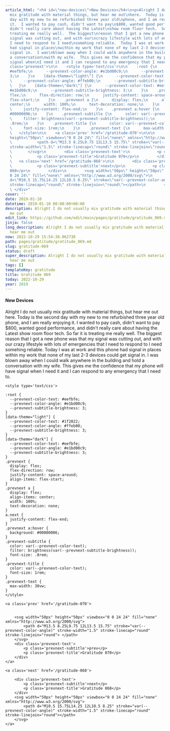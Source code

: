 ```yaml
---
article_html: "<h4 id=\"new-devices\">New Devices</h4>\n<p>Alright I do not usually
  mix gratitude with material things, but hear me out\nhere.  Today is the second
  day with my new to me refurbished three year old\nphone, and I am really enjoying
  it.  I wanted to pay cash, didn't want to pay\n$800, wanted good performance, and
  didn't really care about having the Latest\nshow room floor tech.  So far it is
  treating me really well.  The biggest\nreason that I got a new phone was that my
  signal was cutting out, and with our\ncrazy lifestyle with lots of emergencies that
  I need to respond to I need\nsomehing reliable.  Today I was at work and this phone
  had signal in places\nwithin my work that none of my last 2-3 devices could get
  signal in.  I was\nblown away when I could walk anywhere in the building and hold
  a conversation\nwith my wife.  This gives me the confidence that my phone will have
  signal when\nI need it and I can respond to any emergency that I need to.</p>\n<div
  class='prevnext'>\n\n    <style type='text/css'>\n\n    :root {\n      --prevnext-color-text:
  #eefbfe;\n      --prevnext-color-angle: #e1bd00c9;\n      --prevnext-subtitle-brightness:
  3;\n    }\n    [data-theme=\"light\"] {\n      --prevnext-color-text: #1f2022;\n
  \     --prevnext-color-angle: #ffeb00;\n      --prevnext-subtitle-brightness: 3;\n
  \   }\n    [data-theme=\"dark\"] {\n      --prevnext-color-text: #eefbfe;\n      --prevnext-color-angle:
  #e1bd00c9;\n      --prevnext-subtitle-brightness: 3;\n    }\n    .prevnext {\n      display:
  flex;\n      flex-direction: row;\n      justify-content: space-around;\n      align-items:
  flex-start;\n    }\n    .prevnext a {\n      display: flex;\n      align-items:
  center;\n      width: 100%;\n      text-decoration: none;\n    }\n    a.next {\n
  \     justify-content: flex-end;\n    }\n    .prevnext a:hover {\n      background:
  #00000006;\n    }\n    .prevnext-subtitle {\n      color: var(--prevnext-color-text);\n
  \     filter: brightness(var(--prevnext-subtitle-brightness));\n      font-size:
  .8rem;\n    }\n    .prevnext-title {\n      color: var(--prevnext-color-text);\n
  \     font-size: 1rem;\n    }\n    .prevnext-text {\n      max-width: 30vw;\n    }\n
  \   </style>\n\n    <a class='prev' href='/gratitude-070'>\n\n\n        <svg width=\"50px\"
  height=\"50px\" viewbox=\"0 0 24 24\" fill=\"none\" xmlns=\"http://www.w3.org/2000/svg\">\n
  \           <path d=\"M13.5 8.25L9.75 12L13.5 15.75\" stroke=\"var(--prevnext-color-angle)\"
  stroke-width=\"1.5\" stroke-linecap=\"round\" stroke-linejoin=\"round\"> </path>\n
  \       </svg>\n        <div class='prevnext-text'>\n            <p class='prevnext-subtitle'>prev</p>\n
  \           <p class='prevnext-title'>Gratitude 070</p>\n        </div>\n    </a>\n\n
  \   <a class='next' href='/gratitude-068'>\n\n        <div class='prevnext-text'>\n
  \           <p class='prevnext-subtitle'>next</p>\n            <p class='prevnext-title'>Gratitude
  068</p>\n        </div>\n        <svg width=\"50px\" height=\"50px\" viewbox=\"0
  0 24 24\" fill=\"none\" xmlns=\"http://www.w3.org/2000/svg\">\n            <path
  d=\"M10.5 15.75L14.25 12L10.5 8.25\" stroke=\"var(--prevnext-color-angle)\" stroke-width=\"1.5\"
  stroke-linecap=\"round\" stroke-linejoin=\"round\"></path>\n        </svg>\n    </a>\n
  \ </div>"
cover: ''
date: 2019-01-10
datetime: 2019-01-10 00:00:00+00:00
description: Alright I do not usually mix gratitude with material things, but hear
  me out
edit_link: https://github.com/edit/main/pages/gratitude/gratitude_069.md
jinja: false
long_description: Alright I do not usually mix gratitude with material things, but
  hear me out
now: 2022-10-29 15:54:38.062738
path: pages/gratitude/gratitude_069.md
slug: gratitude-069
status: draft
super_description: Alright I do not usually mix gratitude with material things, but
  hear me out
tags: []
templateKey: gratitude
title: Gratitude 069
today: 2022-10-29
year: 2019
---
```


#### New Devices

Alright I do not usually mix gratitude with material things, but hear me out
here.  Today is the second day with my new to me refurbished three year old
phone, and I am really enjoying it.  I wanted to pay cash, didn't want to pay
$800, wanted good performance, and didn't really care about having the Latest
show room floor tech.  So far it is treating me really well.  The biggest
reason that I got a new phone was that my signal was cutting out, and with our
crazy lifestyle with lots of emergencies that I need to respond to I need
somehing reliable.  Today I was at work and this phone had signal in places
within my work that none of my last 2-3 devices could get signal in.  I was
blown away when I could walk anywhere in the building and hold a conversation
with my wife.  This gives me the confidence that my phone will have signal when
I need it and I can respond to any emergency that I need to.
<div class='prevnext'>

    <style type='text/css'>

    :root {
      --prevnext-color-text: #eefbfe;
      --prevnext-color-angle: #e1bd00c9;
      --prevnext-subtitle-brightness: 3;
    }
    [data-theme="light"] {
      --prevnext-color-text: #1f2022;
      --prevnext-color-angle: #ffeb00;
      --prevnext-subtitle-brightness: 3;
    }
    [data-theme="dark"] {
      --prevnext-color-text: #eefbfe;
      --prevnext-color-angle: #e1bd00c9;
      --prevnext-subtitle-brightness: 3;
    }
    .prevnext {
      display: flex;
      flex-direction: row;
      justify-content: space-around;
      align-items: flex-start;
    }
    .prevnext a {
      display: flex;
      align-items: center;
      width: 100%;
      text-decoration: none;
    }
    a.next {
      justify-content: flex-end;
    }
    .prevnext a:hover {
      background: #00000006;
    }
    .prevnext-subtitle {
      color: var(--prevnext-color-text);
      filter: brightness(var(--prevnext-subtitle-brightness));
      font-size: .8rem;
    }
    .prevnext-title {
      color: var(--prevnext-color-text);
      font-size: 1rem;
    }
    .prevnext-text {
      max-width: 30vw;
    }
    </style>
    
    <a class='prev' href='/gratitude-070'>
    

        <svg width="50px" height="50px" viewbox="0 0 24 24" fill="none" xmlns="http://www.w3.org/2000/svg">
            <path d="M13.5 8.25L9.75 12L13.5 15.75" stroke="var(--prevnext-color-angle)" stroke-width="1.5" stroke-linecap="round" stroke-linejoin="round"> </path>
        </svg>
        <div class='prevnext-text'>
            <p class='prevnext-subtitle'>prev</p>
            <p class='prevnext-title'>Gratitude 070</p>
        </div>
    </a>
    
    <a class='next' href='/gratitude-068'>
    
        <div class='prevnext-text'>
            <p class='prevnext-subtitle'>next</p>
            <p class='prevnext-title'>Gratitude 068</p>
        </div>
        <svg width="50px" height="50px" viewbox="0 0 24 24" fill="none" xmlns="http://www.w3.org/2000/svg">
            <path d="M10.5 15.75L14.25 12L10.5 8.25" stroke="var(--prevnext-color-angle)" stroke-width="1.5" stroke-linecap="round" stroke-linejoin="round"></path>
        </svg>
    </a>
  </div>